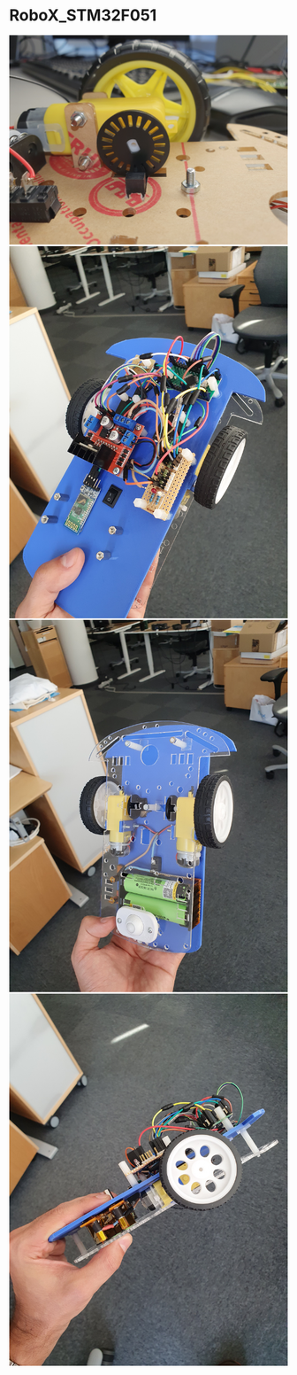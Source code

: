 # RoboX_STM32F051

![alt text](https://github.com/peterson94/RoboX_STM32F051/blob/main/Gallery/20220304_160159.jpg?raw=true)
![alt text](https://github.com/peterson94/RoboX_STM32F051/blob/main/Gallery/20230823_154839.jpg?raw=true)
![alt text](https://github.com/peterson94/RoboX_STM32F051/blob/main/Gallery/20230823_154855.jpg?raw=true)
![alt text](https://github.com/peterson94/RoboX_STM32F051/blob/main/Gallery/20230823_154907.jpg?raw=true)
